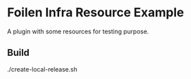 Foilen Infra Resource Example
==============

A plugin with some resources for testing purpose.

Build
-----

./create-local-release.sh
